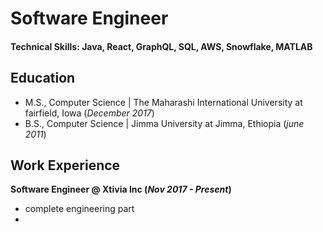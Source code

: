 # Software Engineer

#### Technical Skills: Java, React, GraphQL, SQL, AWS, Snowflake, MATLAB

## Education							       		
- M.S., Computer Science | The Maharashi International University at fairfield, Iowa (_December 2017_)	 			        		
- B.S., Computer Science | Jimma University at Jimma, Ethiopia (_june 2011_)

## Work Experience
**Software Engineer @ Xtivia Inc (_Nov 2017 - Present_)**
- complete engineering part
- 

